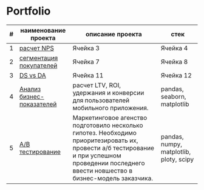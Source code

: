 # Portfolio
| # | наименование проекта | описание проекта | стек |
|-------------|-------------|-------------|-------------|
| 1    | [расчет NPS](./Project1)  | Ячейка 3    | Ячейка 4    |
| 2    | [сегментация покупателей](./Project2)  | Ячейка 7    | Ячейка 8    |
| 3    | [DS vs DA](./Project3)  | Ячейка 11   | Ячейка 12   |
| 4    | [Анализ бизнес-показателей](./Project4)  | расчет LTV, ROI, удержания и конверсии для пользователей мобильного приложения.   | pandas, seaborn, matplotlib   |
| 5    | [A/B тестирование](./Project5)    | Маркетинговое агенство подготовило несколько гипотез. Необходимо приоритезировать их, провести а/б тестирование и при успешном проведении последнего ввести новшество в бизнес-модель заказчика.   | pandas, numpy, matplotlib, ploty, scipy  |
